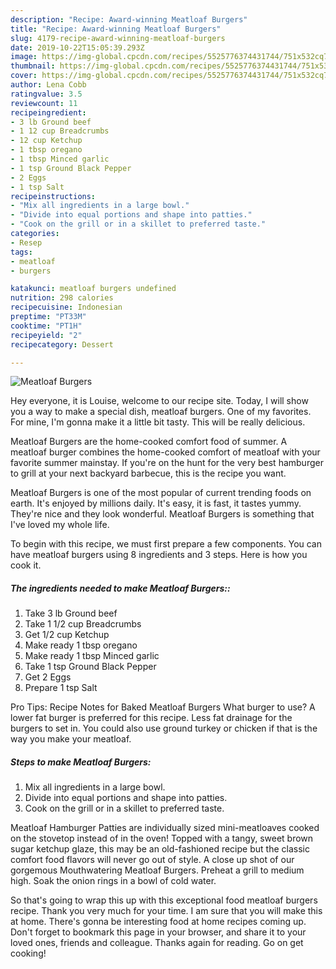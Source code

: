 ```yaml
---
description: "Recipe: Award-winning Meatloaf Burgers"
title: "Recipe: Award-winning Meatloaf Burgers"
slug: 4179-recipe-award-winning-meatloaf-burgers
date: 2019-10-22T15:05:39.293Z
image: https://img-global.cpcdn.com/recipes/5525776374431744/751x532cq70/meatloaf-burgers-recipe-main-photo.jpg
thumbnail: https://img-global.cpcdn.com/recipes/5525776374431744/751x532cq70/meatloaf-burgers-recipe-main-photo.jpg
cover: https://img-global.cpcdn.com/recipes/5525776374431744/751x532cq70/meatloaf-burgers-recipe-main-photo.jpg
author: Lena Cobb
ratingvalue: 3.5
reviewcount: 11
recipeingredient:
- 3 lb Ground beef
- 1 12 cup Breadcrumbs
- 12 cup Ketchup
- 1 tbsp oregano
- 1 tbsp Minced garlic
- 1 tsp Ground Black Pepper
- 2 Eggs
- 1 tsp Salt
recipeinstructions:
- "Mix all ingredients in a large bowl."
- "Divide into equal portions and shape into patties."
- "Cook on the grill or in a skillet to preferred taste."
categories:
- Resep
tags:
- meatloaf
- burgers

katakunci: meatloaf burgers undefined
nutrition: 298 calories
recipecuisine: Indonesian
preptime: "PT33M"
cooktime: "PT1H"
recipeyield: "2"
recipecategory: Dessert

---
```



![Meatloaf Burgers](https://img-global.cpcdn.com/recipes/5525776374431744/751x532cq70/meatloaf-burgers-recipe-main-photo.jpg)

Hey everyone, it is Louise, welcome to our recipe site. Today, I will show you a way to make a special dish, meatloaf burgers. One of my favorites. For mine, I'm gonna make it a little bit tasty. This will be really delicious.

Meatloaf Burgers are the home-cooked comfort food of summer. A meatloaf burger combines the home-cooked comfort of meatloaf with your favorite summer mainstay. If you&#39;re on the hunt for the very best hamburger to grill at your next backyard barbecue, this is the recipe you want.

Meatloaf Burgers is one of the most popular of current trending foods on earth. It's enjoyed by millions daily. It's easy, it is fast, it tastes yummy. They're nice and they look wonderful. Meatloaf Burgers is something that I've loved my whole life.


To begin with this recipe, we must first prepare a few components. You can have meatloaf burgers using 8 ingredients and 3 steps. Here is how you cook it.

##### The ingredients needed to make Meatloaf Burgers::

1. Take 3 lb Ground beef
1. Take 1 1/2 cup Breadcrumbs
1. Get 1/2 cup Ketchup
1. Make ready 1 tbsp oregano
1. Make ready 1 tbsp Minced garlic
1. Take 1 tsp Ground Black Pepper
1. Get 2 Eggs
1. Prepare 1 tsp Salt


Pro Tips: Recipe Notes for Baked Meatloaf Burgers What burger to use? A lower fat burger is preferred for this recipe. Less fat drainage for the burgers to set in. You could also use ground turkey or chicken if that is the way you make your meatloaf. 

##### Steps to make Meatloaf Burgers:

1. Mix all ingredients in a large bowl.
1. Divide into equal portions and shape into patties.
1. Cook on the grill or in a skillet to preferred taste.


Meatloaf Hamburger Patties are individually sized mini-meatloaves cooked on the stovetop instead of in the oven! Topped with a tangy, sweet brown sugar ketchup glaze, this may be an old-fashioned recipe but the classic comfort food flavors will never go out of style. A close up shot of our gorgemous Mouthwatering Meatloaf Burgers. Preheat a grill to medium high. Soak the onion rings in a bowl of cold water. 

So that's going to wrap this up with this exceptional food meatloaf burgers recipe. Thank you very much for your time. I am sure that you will make this at home. There's gonna be interesting food at home recipes coming up. Don't forget to bookmark this page in your browser, and share it to your loved ones, friends and colleague. Thanks again for reading. Go on get cooking!
